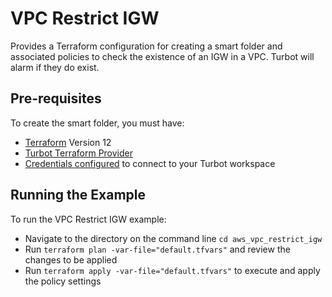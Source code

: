 # VPC Restrict IGW

Provides a Terraform configuration for creating a smart folder and associated policies to check the existence of an IGW in a VPC. Turbot will alarm if they do exist.

## Pre-requisites

To create the smart folder, you must have:
- [Terraform](https://www.terraform.io) Version 12
- [Turbot Terraform Provider](https://turbot.com/v5/docs/reference/terraform)
- [Credentials configured](https://turbot.com/v5/docs/reference/cli/installation#setup-your-turbot-credentials) to connect to your Turbot workspace

## Running the Example

To run the VPC Restrict IGW example:
- Navigate to the directory on the command line `cd aws_vpc_restrict_igw`
- Run `terraform plan -var-file="default.tfvars"` and review the changes to be applied
- Run `terraform apply -var-file="default.tfvars"` to execute and apply the policy settings

